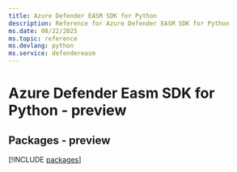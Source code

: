 ```yaml
---
title: Azure Defender EASM SDK for Python
description: Reference for Azure Defender EASM SDK for Python
ms.date: 08/22/2025
ms.topic: reference
ms.devlang: python
ms.service: defendereasm
---
```

# Azure Defender Easm SDK for Python - preview
## Packages - preview
[!INCLUDE [packages](defender-easm-index.md)]